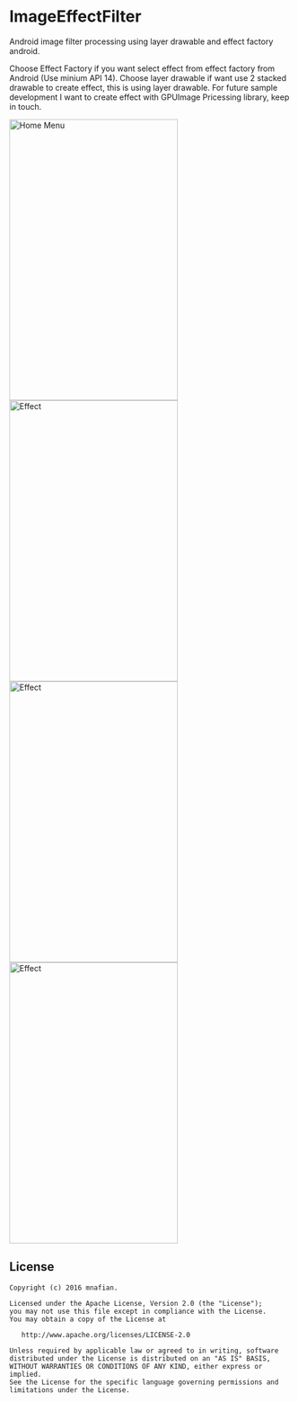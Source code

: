 # ImageEffectFilter
Android image filter processing using layer drawable and effect factory android.

Choose Effect Factory if you want select effect from effect factory from Android (Use minium API 14).
Choose layer drawable if want use 2 stacked drawable to create effect, this is using layer drawable. For future sample development I want to create effect with GPUImage Pricessing library, keep in touch. 

<img alt="Home Menu" 
       src="https://raw.githubusercontent.com/mnafian/ImageEffect_NabilahJKT48/master/device-2015-09-09-211522.png" width="300" height="500"/>
<img alt="Effect" 
       src="https://raw.githubusercontent.com/mnafian/ImageEffect_NabilahJKT48/master/device-2015-09-09-211615.png" width="300" height="500"/>
<img alt="Effect" 
       src="https://raw.githubusercontent.com/mnafian/ImageEffect_NabilahJKT48/master/device-2015-09-09-211705.png" width="300" height="500"/>
<img alt="Effect" 
       src="https://raw.githubusercontent.com/mnafian/ImageEffect_NabilahJKT48/master/device-2015-09-09-211757.png" width="300" height="500"/>

License
-------
    Copyright (c) 2016 mnafian.
    
    Licensed under the Apache License, Version 2.0 (the "License");
    you may not use this file except in compliance with the License.
    You may obtain a copy of the License at

       http://www.apache.org/licenses/LICENSE-2.0

    Unless required by applicable law or agreed to in writing, software
    distributed under the License is distributed on an "AS IS" BASIS,
    WITHOUT WARRANTIES OR CONDITIONS OF ANY KIND, either express or implied.
    See the License for the specific language governing permissions and
    limitations under the License.
